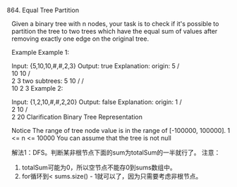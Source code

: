 864. Equal Tree Partition

Given a binary tree with n nodes, your task is to check if it's possible to partition the tree to two trees which have the equal sum of values after removing exactly one edge on the original tree.

Example
Example 1:

Input: {5,10,10,#,#,2,3}
Output: true
Explanation:
  origin:
     5
    / \
   10 10
     /  \
    2    3
  two subtrees:
     5       10
    /       /  \
   10      2    3
Example 2:

Input: {1,2,10,#,#,2,20}
Output: false
Explanation:
  origin:
     1
    / \
   2  10
     /  \
    2    20
Clarification
Binary Tree Representation

Notice
The range of tree node value is in the range of [-100000, 100000].
1 <= n <= 10000
You can assume that the tree is not null


解法1：DFS。判断某非根节点下面的sum为totalSum的一半就行了。
注意：
1) totalSum可能为0，所以空节点不能存0到sums数组中。
2) for循环到< sums.size() - 1就可以了，因为只需要考虑非根节点。